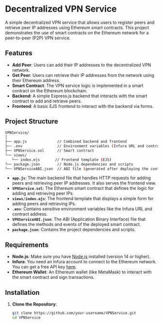 # Decentralized VPN Service

A simple decentralized VPN service that allows users to register peers and retrieve peer IP addresses using Ethereum smart contracts. This project demonstrates the use of smart contracts on the Ethereum network for a peer-to-peer (P2P) VPN service.

## Features

- **Add Peer**: Users can add their IP addresses to the decentralized VPN network.
- **Get Peer**: Users can retrieve their IP addresses from the network using their Ethereum address.
- **Smart Contract**: The VPN service logic is implemented in a smart contract on the Ethereum blockchain.
- **Backend**: A simple Express.js backend that interacts with the smart contract to add and retrieve peers.
- **Frontend**: A basic EJS frontend to interact with the backend via forms.

## Project Structure
```bash
VPNService/
│
├── app.js              // Combined backend and frontend
├── .env                // Environment variables (Infura URL and contract address)
├── VPNService.sol      // Smart contract
└── views/              
   └── index.ejs       // Frontend template (EJS)
└── package.json        // Node.js dependencies and scripts
└── VPNServiceABI.json  // ABI file (generated after deploying the contract)
```

- **`app.js`**: The main backend file that handles HTTP requests for adding peers and retrieving peer IP addresses. It also serves the frontend view.
- **`VPNService.sol`**: The Ethereum smart contract that defines the logic for adding and retrieving peer IPs.
- **`views/index.ejs`**: The frontend template that displays a simple form for adding peers and retrieving IPs.
- **`.env`**: Contains sensitive environment variables like the Infura URL and contract address.
- **`VPNServiceABI.json`**: The ABI (Application Binary Interface) file that defines the methods and events of the deployed smart contract.
- **`package.json`**: Contains the project dependencies and scripts.

## Requirements

- **Node.js**: Make sure you have [Node.js](https://nodejs.org/) installed (version 14 or higher).
- **Infura**: You need an Infura account to connect to the Ethereum network. You can get a free API key [here](https://infura.io/).
- **Ethereum Wallet**: An Ethereum wallet (like MetaMask) to interact with the smart contract and sign transactions.

## Installation

1. **Clone the Repository**:

   ```bash
   git clone https://github.com/your-username/VPNService.git
   cd VPNService
